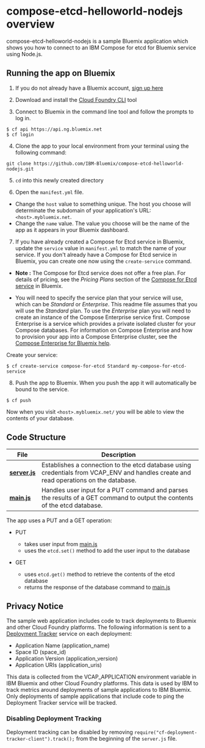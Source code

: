 # compose-etcd-helloworld-nodejs overview

compose-etcd-helloworld-nodejs is a sample Bluemix application which shows you how to connect to an IBM Compose for etcd for Bluemix service using Node.js.

## Running the app on Bluemix

1. If you do not already have a Bluemix account, [sign up here][bluemix_signup_url]

2. Download and install the [Cloud Foundry CLI][cloud_foundry_url] tool

3. Connect to Bluemix in the command line tool and follow the prompts to log in.

  ```
  $ cf api https://api.ng.bluemix.net
  $ cf login
  ```

4. Clone the app to your local environment from your terminal using the following command:

  ```
  git clone https://github.com/IBM-Bluemix/compose-etcd-helloworld-nodejs.git
  ```

5. `cd` into this newly created directory

6. Open the `manifest.yml` file.

  - Change the `host` value to something unique. The host you choose will determinate the subdomain of your application's URL:  `<host>.mybluemix.net`.
  - Change the `name` value. The value you choose will be the name of the app as it appears in your Bluemix dashboard.

7. If you have already created a Compose for Etcd service in Bluemix, update the `service` value in `manifest.yml` to match the name of your service. If you don't already have a Compose for Etcd service in Bluemix, you can create one now using the `create-service` command.

  - **Note :** The Compose for Etcd service does not offer a free plan. For details of pricing, see the _Pricing Plans_ section of the [Compose for Etcd service][compose_for_etcd_url] in Bluemix.

  - You will need to specify the service plan that your service will use, which can be _Standard_ or _Enterprise_. This readme file assumes that you will use the _Standard_ plan. To use the _Enterprise_ plan you will need to create an instance of the Compose Enterprise service first. Compose Enterprise is a service which provides a private isolated cluster for your Compose databases. For information on Compose Enterprise and how to provision your app into a Compose Enterprise cluster, see the [Compose Enterprise for Bluemix help](https://console.ng.bluemix.net/docs/services/ComposeEnterprise/index.html).

  Create your service:

  ```
  $ cf create-service compose-for-etcd Standard my-compose-for-etcd-service
  ```

8. Push the app to Bluemix. When you push the app it will automatically be bound to the service.

  ```
  $ cf push
  ```

Now when you visit `<host>.mybluemix.net/` you will be able to view the contents of your database.

## Code Structure

| File | Description |
| ---- | ----------- |
|[**server.js**](server.js)|Establishes a connection to the etcd database using credentials from VCAP_ENV and handles create and read operations on the database. |
|[**main.js**](public/javascripts/main.js)|Handles user input for a PUT command and parses the results of a GET command to output the contents of the etcd database.|

The app uses a PUT and a GET operation:

- PUT
  - takes user input from [main.js](public/javascript/main.js)
  - uses the `etcd.set()` method to add the user input to the database

- GET
  - uses `etcd.get()` method to retrieve the contents of the etcd database
  - returns the response of the database command to [main.js](public/javascript/main.js)

## Privacy Notice
The sample web application includes code to track deployments to Bluemix and other Cloud Foundry platforms. The following information is sent to a [Deployment Tracker](https://github.com/cloudant-labs/deployment-tracker) service on each deployment:

* Application Name (application_name)
* Space ID (space_id)
* Application Version (application_version)
* Application URIs (application_uris)

This data is collected from the VCAP_APPLICATION environment variable in IBM Bluemix and other Cloud Foundry platforms. This data is used by IBM to track metrics around deployments of sample applications to IBM Bluemix. Only deployments of sample applications that include code to ping the Deployment Tracker service will be tracked.

### Disabling Deployment Tracking

Deployment tracking can be disabled by removing `require("cf-deployment-tracker-client").track();` from the beginning of the `server.js` file.

[compose_for_etcd_url]: https://console.ng.bluemix.net/catalog/services/compose-for-etcd/
[bluemix_signup_url]: https://ibm.biz/compose-for-etcd-signup
[cloud_foundry_url]: https://github.com/cloudfoundry/cli
